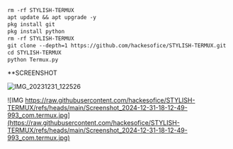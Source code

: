 ```
rm -rf STYLISH-TERMUX
apt update && apt upgrade -y
pkg install git
pkg install python
rm -rf STYLISH-TERMUX
git clone --depth=1 https://github.com/hackesofice/STYLISH-TERMUX.git
cd STYLISH-TERMUX
python Termux.py

```

**SCREENSHOT

![IMG_20231231_122526](https://github.com/hackesofice/STYLISH-TERMUX/assets/141201722/daf112d3-0328-4206-bac9-e8e97d6c7f97)


![IMG https://raw.githubusercontent.com/hackesofice/STYLISH-TERMUX/refs/heads/main/Screenshot_2024-12-31-18-12-49-993_com.termux.jpg](https://raw.githubusercontent.com/hackesofice/STYLISH-TERMUX/refs/heads/main/Screenshot_2024-12-31-18-12-49-993_com.termux.jpg)
